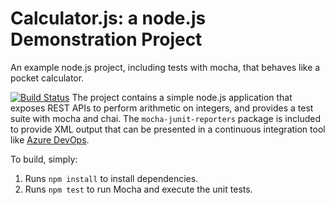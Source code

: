 Calculator.js: a node.js Demonstration Project
==============================================
An example node.js project, including tests with mocha, that behaves like
a pocket calculator.

[![Build Status](https://dev.azure.com/cloudaz400learn/Agile%20Planning%20and%20Portfolio%20Management%20with%20Azure%20Boards/_apis/build/status/Mahipal-Singh.calculator?branchName=master)](https://dev.azure.com/cloudaz400learn/Agile%20Planning%20and%20Portfolio%20Management%20with%20Azure%20Boards/_build/latest?definitionId=10&branchName=master)
The project contains a simple node.js application that exposes REST APIs
to perform arithmetic on integers, and provides a test suite with mocha
and chai.  The `mocha-junit-reporters` package is included to provide XML
output that can be presented in a continuous integration tool like
[Azure DevOps](https://azure.com/devops).

To build, simply:

1. Runs `npm install` to install dependencies.
2. Runs `npm test` to run Mocha and execute the unit tests.

